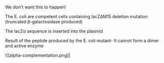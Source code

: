 We don't want this to happen!

The E. coli are competent cells containing lacZΔM15 deletion mutation (truncated β-galactosidase produced)

The lacZα sequence is inserted into the plasmid

Result of the peptide produced by the E. coli mutant- It cannot form a dimer and active enzyme


![[alpha-complementation.png]]